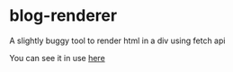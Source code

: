 # blog-renderer
A slightly buggy tool to render html in a div using fetch api

You can see it in use [here](https://gecotron.github.io/blog-renderer)

